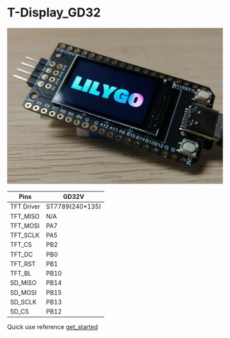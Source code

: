 # T-Display_GD32

![](image/product.jpg)

| Pins       | GD32V           |
| ---------- | --------------- |
| TFT Driver | ST7789(240*135) |
| TFT_MISO   | N/A             |
| TFT_MOSI   | PA7             |
| TFT_SCLK   | PA5             |
| TFT_CS     | PB2             |
| TFT_DC     | PB0             |
| TFT_RST    | PB1             |
| TFT_BL     | PB10            |
| SD_MISO    | PB14            |
| SD_MOSI    | PB15            |
| SD_SCLK    | PB13            |
| SD_CS      | PB12            |



 Quick use reference [get_started](http://longan.sipeed.com/en/get_started/pio.html)